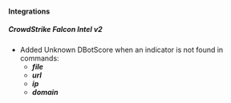 
#### Integrations
##### CrowdStrike Falcon Intel v2
- Added Unknown DBotScore when an indicator is not found in commands:
    - ***file***
    - ***url***
    - ***ip***
    - ***domain***
